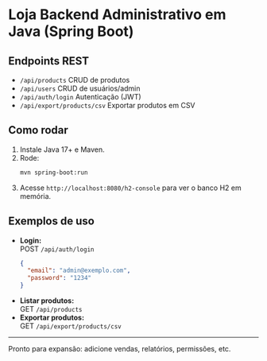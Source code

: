 # Loja Backend Administrativo em Java (Spring Boot)

## Endpoints REST

- `/api/products` CRUD de produtos
- `/api/users` CRUD de usuários/admin
- `/api/auth/login` Autenticação (JWT)
- `/api/export/products/csv` Exportar produtos em CSV

## Como rodar

1. Instale Java 17+ e Maven.
2. Rode:
   ```bash
   mvn spring-boot:run
   ```
3. Acesse `http://localhost:8080/h2-console` para ver o banco H2 em memória.

## Exemplos de uso

- **Login:**  
  POST `/api/auth/login`  
  ```json
  {
    "email": "admin@exemplo.com",
    "password": "1234"
  }
  ```
- **Listar produtos:**  
  GET `/api/products`
- **Exportar produtos:**  
  GET `/api/export/products/csv`

---

Pronto para expansão: adicione vendas, relatórios, permissões, etc.